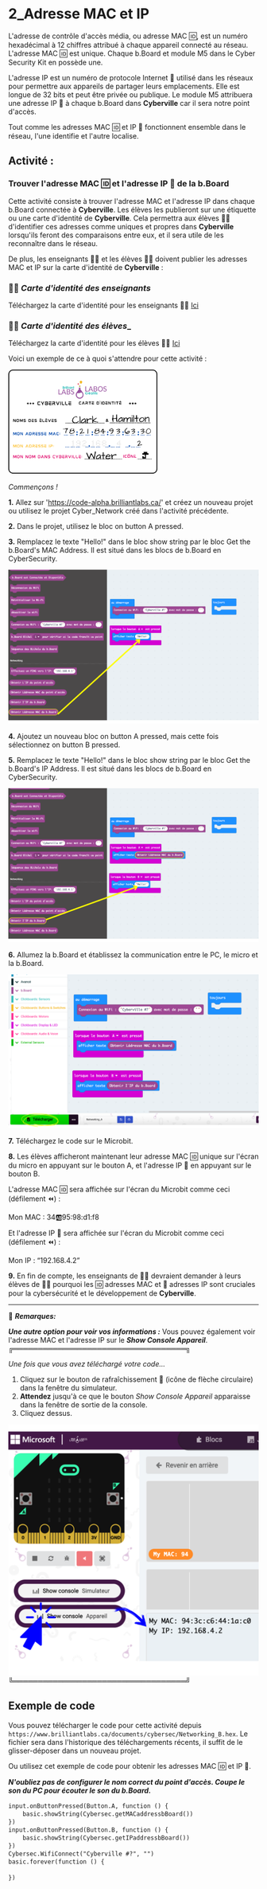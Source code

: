 
# 2_Adresse MAC et IP

L'adresse de contrôle d'accès média, ou adresse MAC 🆔, est un numéro hexadécimal à 12 chiffres attribué à chaque appareil connecté au réseau. L'adresse MAC 🆔 est unique. Chaque b.Board et module M5 dans le Cyber Security Kit en possède une.

L'adresse IP est un numéro de protocole Internet 📮 utilisé dans les réseaux pour permettre aux appareils de partager leurs emplacements. Elle est longue de 32 bits et peut être privée ou publique.
Le module M5 attribuera une adresse IP 📮 à chaque b.Board dans __Cyberville__ car il sera notre point d'accès.

Tout comme les adresses MAC 🆔 et IP 📮 fonctionnent ensemble dans le réseau, l'une identifie et l'autre localise.

## Activité :
### Trouver l'adresse MAC 🆔 et l'adresse IP 📮 de la b.Board
Cette activité consiste à trouver l'adresse MAC et l'adresse IP dans chaque b.Board connectée à __Cyberville__. Les élèves les publieront sur une étiquette ou une carte d'identité de __Cyberville__. Cela permettra aux élèves 🧑‍🎓 d'identifier ces adresses comme uniques et propres dans __Cyberville__ lorsqu'ils feront des comparaisons entre eux, et il sera utile de les reconnaître dans le réseau.

De plus, les enseignants 🧑‍🏫 et les élèves 🧑‍🎓 doivent publier les adresses MAC et IP sur la carte d'identité de __Cyberville__ :

### 🧑‍🏫 __*Carte d'identité des enseignants*__
Téléchargez la carte d'identité pour les enseignants 🧑‍🏫 
[Ici](https://drive.google.com/file/d/14gh8mT6u4rgxHwiSSV6rtSel3Gz4WwM_/view?usp=drive_link)

### 🧑‍🎓 __*Carte d'identité des élèves*___
Téléchargez la carte d'identité pour les élèves 🧑‍🎓 [Ici](https://drive.google.com/file/d/1uYi49zPMzKYuliF4TlS2NQBoPTkMTcoD/view?usp=drive_link)

Voici un exemple de ce à quoi s'attendre pour cette activité :

<img src="https://github.com/Brilliant-Labs/code.bl/blob/code_alpha/packaged/docs/static/mb/projects/bboard-tutorials-cyberville/Networking/2_MAC_IP/Example_FR.png?raw=true" alt="Exemple de carte d'identité" title="Exemple de carte d'identité" width="300" />

*Commençons !*

__1.__ Allez sur 'https://code-alpha.brilliantlabs.ca/' et créez un nouveau projet ou utilisez le projet Cyber_Network créé dans l'activité précédente.

__2.__ Dans le projet, utilisez le bloc on button A pressed.

__3.__ Remplacez le texte "Hello!" dans le bloc show string par le bloc Get the b.Board's MAC Address. Il est situé dans les blocs de b.Board en CyberSecurity.

![Step5](https://github.com/Brilliant-Labs/code.bl/blob/code_alpha/packaged/docs/static/mb/projects/bboard-tutorials-cyberville/Networking/2_MAC_IP/Step5_FR.png?raw=true "Step 3")

__4.__ Ajoutez un nouveau bloc on button A pressed, mais cette fois sélectionnez on button B pressed.

__5.__ Remplacez le texte "Hello!" dans le bloc show string par le bloc Get the b.Board's IP Address. Il est situé dans les blocs de b.Board en CyberSecurity.

![Step6](https://github.com/Brilliant-Labs/code.bl/blob/code_alpha/packaged/docs/static/mb/projects/bboard-tutorials-cyberville/Networking/2_MAC_IP/Step6_FR.png?raw=true "Step 5")

__6.__ Allumez la b.Board et établissez la communication entre le PC, le micro
et la b.Board.

![Step7](https://github.com/Brilliant-Labs/code.bl/blob/code_alpha/packaged/docs/static/mb/projects/bboard-tutorials-cyberville/Networking/2_MAC_IP/Step7_FR.png?raw=true "Download to microbit")

__7.__ Téléchargez le code sur le Microbit.

__8.__ Les élèves afficheront maintenant leur adresse MAC 🆔 unique sur l'écran du micro
en appuyant sur le bouton A, et l'adresse IP 📮 en appuyant sur le bouton B.

L'adresse MAC 🆔 sera affichée sur l'écran du Microbit comme ceci (défilement ⏪) :

   Mon MAC : 34:ab:95:98:d1:f8

Et l'adresse IP 📮 sera affichée sur l'écran du Microbit
comme ceci (défilement ⏪) :

   Mon IP : “192.168.4.2”

__9.__ En fin de compte, les enseignants de 🧑‍🏫 devraient demander à leurs élèves de 🧑‍🎓 pourquoi les 🆔 adresses MAC et 📮 adresses IP sont cruciales pour la cybersécurité et le développement de __Cyberville__.

***  

📌 __*Remarques:*__

__*Une autre option pour voir vos informations :*__ 
Vous pouvez également voir l'adresse MAC et l'adresse IP sur le __*Show Console Appareil*__. ╔═══════════════════════════════════╗

*Une fois que vous avez téléchargé votre code...*

1. Cliquez sur le bouton de rafraîchissement 🔄 (icône de flèche circulaire) dans la fenêtre du simulateur.
2. __Attendez__ jusqu'à ce que le bouton *Show Console Appareil* apparaisse dans la fenêtre de sortie de la console.
3. Cliquez dessus.

![Console](https://github.com/Brilliant-Labs/code.bl/blob/code_alpha/packaged/docs/static/mb/projects/bboard-tutorials-cyberville/Networking/2_MAC_IP/Console_FR.png?raw=true "Console Device")
╚═══════════════════════════════════╝

## Exemple de code
Vous pouvez télécharger le code pour cette activité depuis `https://www.brilliantlabs.ca/documents/cybersec/Networking_B.hex`. Le fichier sera dans l'historique des téléchargements récents, il suffit de le glisser-déposer dans un nouveau projet.

Ou utilisez cet exemple de code pour obtenir les adresses MAC 🆔 et IP 📮.

__*N'oubliez pas de configurer le nom correct du point d'accès. Coupe le son du PC pour écouter le son du b.Board.*__

```blocks
input.onButtonPressed(Button.A, function () {
    basic.showString(Cybersec.getMACaddressbBoard())
})
input.onButtonPressed(Button.B, function () {
    basic.showString(Cybersec.getIPaddressbBoard())
})
Cybersec.WifiConnect("Cyberville #?", "")
basic.forever(function () {
	
})
```
